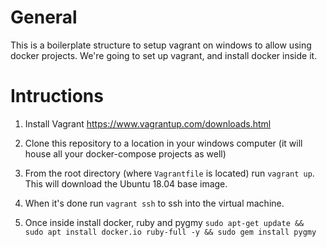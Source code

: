 # General
This is a boilerplate structure to setup vagrant on windows to allow using docker projects. 
We're going to set up vagrant, and install docker inside it.

# Intructions

1. Install Vagrant https://www.vagrantup.com/downloads.html

2. Clone this repository to a location in your windows computer (it will house all your docker-compose projects as well)

3. From the root directory (where `Vagrantfile` is located) run `vagrant up`.  This will download the Ubuntu 18.04 base image.

4. When it's done run `vagrant ssh` to ssh into the virtual machine.
5. Once inside install docker, ruby and pygmy `sudo apt-get update && sudo apt install docker.io ruby-full -y && sudo gem install pygmy`

   
